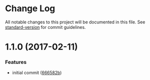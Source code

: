 # Change Log

All notable changes to this project will be documented in this file. See [standard-version](https://github.com/conventional-changelog/standard-version) for commit guidelines.

<a name="1.1.0"></a>
# 1.1.0 (2017-02-11)


### Features

* initial commit ([666582b](https://github.com/bcoe/standard-version-lerna-test/commit/666582b))
